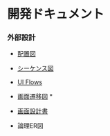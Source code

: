 # 開発ドキュメント


### 外部設計

- [配置図](sample_repo/doc/dev/DeploymentDiagram.example.md)

- [シーケンス図](sample_repo/doc/dev/SequenceDiagram.example.md) 

- [UI Flows](sample_repo/doc/dev/UIFlows.example.uif) 

- [画面遷移図](sample_repo/doc/dev/ScreenTransitionDiagram.example.png) *

- [画面設計書](sample_repo/doc/dev/ScreenDesign.example.md)
    
- 論理ER図
    
